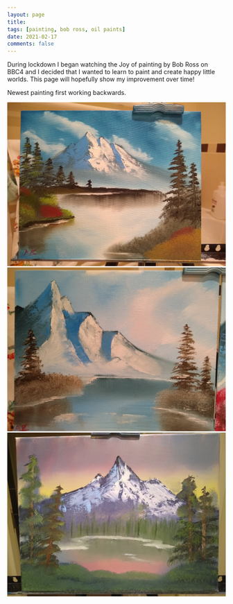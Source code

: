 ```yaml
---
layout: page
title: 
tags: [painting, bob ross, oil paints]
date: 2021-02-17
comments: false
---
```


During lockdown I began watching the Joy of painting by Bob Ross on BBC4 and I decided that I wanted to learn to paint and create happy little worlds. This page will hopefully show my improvement over time! 

Newest painting first working backwards.

<center><img src="https://raw.githubusercontent.com/adambaskerville/adambaskerville.github.io/master/assets/img/paintings/3.jpeg" /></center>

<center><img src="https://raw.githubusercontent.com/adambaskerville/adambaskerville.github.io/master/assets/img/paintings/2.jpeg" /></center>

<center><img src="https://raw.githubusercontent.com/adambaskerville/adambaskerville.github.io/master/assets/img/paintings/1.jpeg" /></center>
